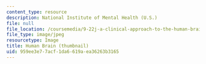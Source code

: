 ```yaml
---
content_type: resource
description: National Institute of Mental Health (U.S.)
file: null
file_location: /coursemedia/9-22j-a-clinical-approach-to-the-human-brain-fall-2006/959ee3e77acf1da6619aea36263b3165_9-22jf06-th.jpg
file_type: image/jpeg
resourcetype: Image
title: Human Brain (thumbnail)
uid: 959ee3e7-7acf-1da6-619a-ea36263b3165
---
```

